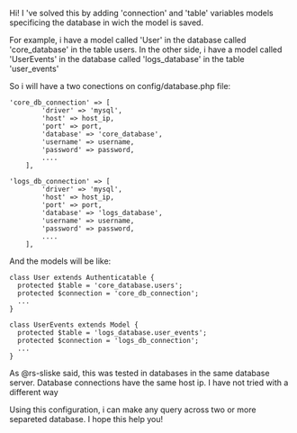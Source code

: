 Hi! I 've solved this by adding 'connection' and 'table' variables models specificing the database in wich the model is saved.

For example, i have a model called 'User' in the database called 'core_database' in the table users.
In the other side, i have a model called 'UserEvents' in the database called 'logs_database' in the table 'user_events'

So i will have a two conections on config/database.php file:
```
'core_db_connection' => [
        'driver' => 'mysql',
        'host' => host_ip,
        'port' => port,
        'database' => 'core_database',
        'username' => username,
        'password' => password,
        ....
    ],

'logs_db_connection' => [
        'driver' => 'mysql',
        'host' => host_ip,
        'port' => port,
        'database' => 'logs_database',
        'username' => username,
        'password' => password,
        ....
    ],
```
And the models will be like:
```
class User extends Authenticatable {
  protected $table = 'core_database.users';
  protected $connection = 'core_db_connection';
  ...
}

class UserEvents extends Model {
  protected $table = 'logs_database.user_events';
  protected $connection = 'logs_db_connection';
  ...
}
```
As @rs-sliske said, this was tested in databases in the same database server.
Database connections have the same host ip.
I have not tried with a different way

Using this configuration, i can make any query across two or more separeted database.
I hope this help you!
